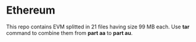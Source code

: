 # Ethereum


This repo contains EVM splitted in 21 files having size 99 MB each. Use **tar** command to combine them from **part aa** to **part au**.
